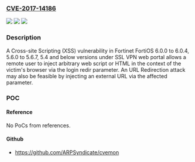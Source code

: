 ### [CVE-2017-14186](https://cve.mitre.org/cgi-bin/cvename.cgi?name=CVE-2017-14186)
![](https://img.shields.io/static/v1?label=Product&message=FortiOS&color=blue)
![](https://img.shields.io/static/v1?label=Version&message=n%2Fa&color=blue)
![](https://img.shields.io/static/v1?label=Vulnerability&message=Cross-site%20Scripting%20(XSS)%2C%20URL%20Redirection%20Attack&color=brighgreen)

### Description

A Cross-site Scripting (XSS) vulnerability in Fortinet FortiOS 6.0.0 to 6.0.4, 5.6.0 to 5.6.7, 5.4 and below versions under SSL VPN web portal allows a remote user to inject arbitrary web script or HTML in the context of the victim's browser via the login redir parameter. An URL Redirection attack may also be feasible by injecting an external URL via the affected parameter.

### POC

#### Reference
No PoCs from references.

#### Github
- https://github.com/ARPSyndicate/cvemon

